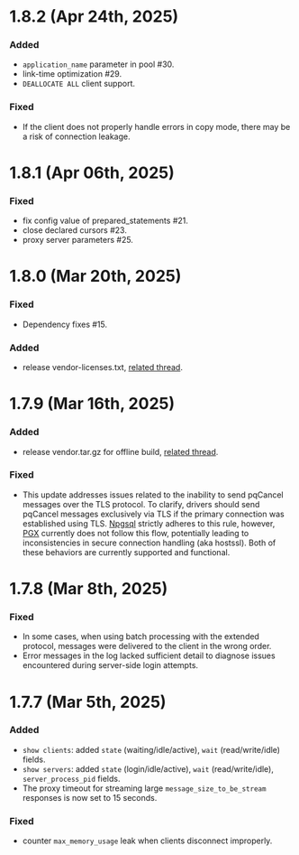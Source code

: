 # 1.8.2 (Apr 24th, 2025)

### Added

- `application_name` parameter in pool #30.
- link-time optimization #29.
- `DEALLOCATE ALL` client support.

### Fixed

- If the client does not properly handle errors in copy mode, there may be a risk of connection leakage.


# 1.8.1 (Apr 06th, 2025)

### Fixed

- fix config value of prepared_statements #21.
- close declared cursors #23.
- proxy server parameters #25.

# 1.8.0 (Mar 20th, 2025)

### Fixed

- Dependency fixes #15.

### Added

- release vendor-licenses.txt, [related thread](https://www.postgresql.org/message-id/flat/CAMp%2BueYqZNwA5SnZV3-iPOyrmQwnwabyMNMOsu-Rq0sLAa2b0g%40mail.gmail.com).

# 1.7.9 (Mar 16th, 2025)

### Added

- release vendor.tar.gz for offline build, [related thread](https://www.postgresql.org/message-id/flat/CAMp%2BueYqZNwA5SnZV3-iPOyrmQwnwabyMNMOsu-Rq0sLAa2b0g%40mail.gmail.com).

### Fixed

- This update addresses issues related to the inability to send pqCancel messages over the TLS protocol. 
To clarify, drivers should send pqCancel messages exclusively via TLS if the primary connection was established using TLS.
[Npgsql](https://github.com/npgsql/npgsql) strictly adheres to this rule, however, [PGX](https://github.com/jackc/pgx) currently does not follow this flow, potentially leading to inconsistencies in secure connection handling (aka hostssl).
Both of these behaviors are currently supported and functional.


# 1.7.8 (Mar 8th, 2025)

### Fixed

- In some cases, when using batch processing with the extended protocol, messages were delivered to the client in the wrong order.
- Error messages in the log lacked sufficient detail to diagnose issues encountered during server-side login attempts.

# 1.7.7 (Mar 5th, 2025)

### Added

- `show clients`: added `state` (waiting/idle/active), `wait` (read/write/idle) fields.
- `show servers`: added `state` (login/idle/active), `wait` (read/write/idle), `server_process_pid` fields.
- The proxy timeout for streaming large `message_size_to_be_stream` responses is now set to 15 seconds.

### Fixed

- counter `max_memory_usage` leak when clients disconnect improperly.
